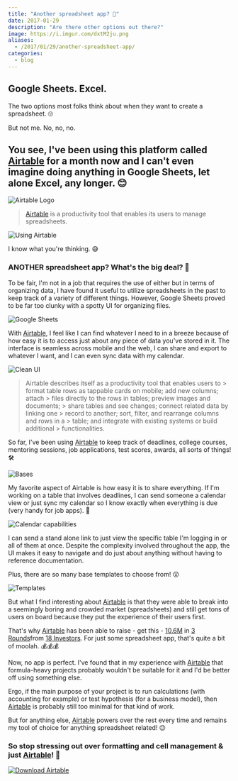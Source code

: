 ```yaml
---
title: "Another spreadsheet app? 🤔️️"
date: 2017-01-29
description: "Are there other options out there?"
image: https://i.imgur.com/dxtM2ju.png
aliases:
  - /2017/01/29/another-spreadsheet-app/
categories:
  - blog
---
```


## Google Sheets. Excel.

The two options most folks think about when they want to create a spreadsheet. 🙄

But not me. No, no, no.

## You see, I've been using this platform called [Airtable](https://airtable.com) for a month now and I can't even imagine doing anything in Google Sheets, let alone Excel, any longer. 😊

![Airtable Logo](https://lh3.googleusercontent.com/deHJ4EugKIEevTt23964Sqh9fCww_8Vb_4lCKzJhHncenaYs43-D3aZ4-V2KvkpFxmNzWYBLJUYDH9Wvu81t-ZSG4bpAptiG6ddNhGzlB2qOh_yyrHhWAWS1xNcLBTa1KiUMtnRcM77K1uCxtT17-k_K0tnUaZ2oPxH7eE40zvYxr56__Z024FvSCGiBv7-2gF7AfMeg6GoxzZNTJ1IuMS3sFHIJpnxGr9trdyW0W8oHFz2PgMzL-lH3p7qKRm-zGIDUsI6OXFuSzvl9SCd_RziC9UnmBUHPLG1lkYkC0SKAe0xk_sityFBXo0RoJkZtPWhaldFUhEMqdbruqINyacXJUy2EjqgRQQUVyWAgjOhDVVk8_CnFMvMhjKz-0o6wu-Ra4VGCT9Eb5xTS0LVsVMedlBZpeWLvzm6lgH-CueBZoC1x2dQb8EwyVL_qeaIEn0oT2WQjQNywvWIM7tli_tTqIF4J-Vf6r_121fLWuDH4bf6a76lXjSeOVY_-Iv0h7y3hUKj9qtXeqQBfKkm9xL3dgBpQfygWUkFlCKkfvnQVBQ5ohVkocEMxiyBQU8uxqWUzGlrHyIZXjIxGaRJvR12dUr3FqAIoAGUtgitrI60rBOrXuGZI6XIvfBq7UkAH=s300-no)

> [Airtable](https://airtable.com) is a productivity tool that enables its users to manage spreadsheets.

![Using Airtable](https://lh3.googleusercontent.com/iBHtwTqaUpyLsQR1GasuJbPSkaBYMTYZAA1X39QfFijmGdvPJWYAVArMb0gw0EEwzhMkmy4QhOqx1apngIFGOA1RNwJTgqJ-1r3lhLyEKNNLBbpZygE1uE18sJ3wsVGBqva2FqSQgP5b0Nf4kkNeOhqZ5pl8TzmLgKShbyraM9VnMdhxCrMunF6Wepgb9OBixx5PTBbfQu5W5bpxnE_Ot1lpBA5IyhoWsGfyjMVGM7q3OAuUumPNOM--zit2ZrgzbYEKC32_UExxeMmVQ4fnCckHf9f9CaeJnz5Hb8HpR51eX_jiGs4T0h1ELSuZx5BVdA9aGN4tXaKYKTklVPydSsxFwkUMrCOdEwKadH17IqAen0MQ0tHbY0djb4_qmQyN_aYPT6_nwblO-CIneY1I_W8IoC6-WJ_FRmcFFMRLoIQYr5RTtqi1eY7rVLZpTxHeMqmTznnJ8DGhBqM7esYa3SS5I-d0KH_eLWUpTPYK68SX_WNKl30G46-o0XZ0RlMaRIgwAlDjaZtLFrEhHv58iZVqgda9m7i_KtQ4SgLlqLHUSx8N7eTU8Mlu_7Gl_7p9f8Q8uJzSXzdJ1MddEfbFc59OKb6TwOWrlhNo5PDGFMmfvjeS0sIGttsgG-AyYvLm=w1608-h969-no)

I know what you're thinking. 😅

### ANOTHER spreadsheet app? What's the big deal? 👿

To be fair, I'm not in a job that requires the use of either but in terms of organizing data, I have found it useful to utilize spreadsheets in the past to keep track of a variety of different things. However, Google Sheets proved to be far too clunky with a spotty UI for organizing files.

![Google Sheets](https://lh3.googleusercontent.com/-zeB-TTxHE2Ii6j2RVxlL5oPMP--3MoYa2kBhXir1a3fa7AVnZURpfr1uZuII4qrnfx8PR7u1UAQtJwhELGK9jvBJAouEHqDO8p-1vgyW6ETL-KjF_lAFkWdAAoIXVKdREHcaYOtUzn61rYgUhX-yBTrD-erEADyMNQ1I1KbLS9AqkFYDj5K5qc9VM00I4-B5NvPm1lbukFLvwi7RxkbzncIod4ipxzBL_bnruMk_2NtpXvhtE_72KHFKYHHUkKJknSUh3TcRhxNwFGDhbN8BJ5G5P3R4TT4zwGk5bRc56zkNijxQYj0p5rEpn7fEc-OD30ugENaUlUbaFjMzEUmSaml7o0c32_BDwcLA4WN9JJspnWP1UPOyohNtKV5c8b3rjFIIzrSYSjbyMC0_LbnGzM2ZxYKf1T4EAoddzzgXOgP3FJ8wfZ8J20Q-DAKRPrLPNgU1n6IqicL7TYg7oiX2Dr76pjj3mlNHTzZsSkPOFsnEJQYt0Iaj18fA5k2aAlQXhTNoytD3IFhUJ0NsRrm_k6Fcvhk9iKHxkZfXoWyaUdAJrtCU8frPWEsKVIql759-5LovzK9dM3vYRw0iAH1ZOA7Vy7LveNSlUKTsy70ZLjZa36srteqp-rpNFLZ-azM=w1914-h796-no)

With [Airtable](https://airtable.com), I feel like I can find whatever I need to in a breeze because of how easy it is to access just about any piece of data you've stored in it. The interface is seamless across mobile and the web, I can share and export to whatever I want, and I can even sync data with my calendar.

![Clean UI](https://lh3.googleusercontent.com/MCbDXHnHhFdVGl0gw6otaItudHFVID8YtTugvg1YB5CW6JmBsJupHAmQJfBfBsMwQYMwLPmNdhjomva4Z9aSTyBq9oyiK7Zt8HHAo2o8PniLAGxyE4zkguvSSzVtmvmCTGRdyCOvlnwQp0UMLSxh_E1amwqs2bsYyCnQeF4KmF_m_u7JCG4i2WaUhMLVslyvKJTGrpl09L9IIEsgHwC6oV30cyG8Ep40MOlq-LLJ1FndQgdK8F1F8Frf3oE6MPKsyQGnEW0cwQOE9r70kT4tc1LbHCJzT9QrKaGfy9me0Ojv0b_ajWklKhBl4oTeAUP4BF96mirFFNQxhvwN0ckoiuKBXM1FRHQn9DZ8gzp4RSKkkBoMmPqno1ZZmHHRhbPRzMN0FpdOEG2SBeGybJhJF94hf1C1n48zebmx-FLl2IEpjtbPTKxDbWR8nzWS-MJLBcreY_WcWhFNee7PF5bLgZMsy90pSG0eyfLjbCCAR7HBiRVPp9kX1OT5l4BYAnrhWXsO4qzYNRP1PdsSOmxhw_nCvxYxQ0exiMgsGhoedVXMwJ59ah2m3QZKiFxDloWYLPOqoWuskGcl3Zr3_UsPWizi2TYHvj6uGV4Pe2BnOfr6v7UXl1Wm7fdLyTl0GvI3=w545-h969-no)

> Airtable describes itself as a productivity tool that enables users to > format table rows as tappable cards on mobile; add new columns; attach > files directly to the rows in tables; preview images and documents; > share tables and see changes; connect related data by linking one > record to another; sort, filter, and rearrange columns and rows in a > table; and integrate with existing systems or build additional > functionalities.

So far, I've been using [Airtable](https://airtable.com) to keep track of deadlines, college courses, mentoring sessions, job applications, test scores, awards, all sorts of things! 🛠

![Bases](https://lh3.googleusercontent.com/xXjIQ_sZiZUFqtrzFXFGKap7XwFD5kzzZkLslSzdxEPhrHqEOIhEDDyrz5IOE2Dcj1bOCjvtSTiSv5yYuLFcBaKgQ3d-aKoxGCyPHWmjMUhbJ5zvkyfcz5C1D7Hc6XCLa8ntbCXtgVD6_cF9YnOJ4oq5NuCgVyUorEORLA-2cqQuMhu7-zK2P48gHNinTFb_4gwX2Pc294llnz0P5y8ZI2jhnjsHTqgYm7qVYWqgvSa6CuaYVkgpek_4xxP32kScHwPnZQ-qIJp1j2OpFi7L7RIOgngKX7qa8E-Ft_vMGlADz-NV6TnKL6EutNYu5q3TS5_QJdzO1tsKtECwgGKZI-_wYrIFsBSo0sQl93Af5yvmhC7ktMcT1WFY2wdmgLQ-t3BZrGMsuBH95cKVTyDT0Tz7G1c31DJjD_rS7aPEmfDnleAGhpEdYMd9gNNAeLMO_0JkYpT2ty9MQICcQKEGEJZfQ5klsaYgLWSIg0H2cfhs0o0jOsKiz6XFYDZMX-fU6IB-S4RY8P5edmpcwwjSg1jHj2BA1BupxkkCR53SO-qnphSNv3ldaPMtuqsWQE7_9HotjkhKx4ezZdxgODcjUNE047PbsVDwqHSzt8bE3_YzZIz3UAe-6O4Rad_h0yg_=w350-h220-no)

My favorite aspect of Airtable is how easy it is to share everything. If I'm working on a table that involves deadlines, I can send someone a calendar view or just sync my calendar so I know exactly when everything is due (very handy for job apps). 📆

![Calendar capabilities](https://lh3.googleusercontent.com/8bm0WB-AnoU_YFnzdOf8yNY6LLz81sBbdkysfo4u3vy3OsYnWLw-paIGPE-jj9cF7rKd52RhjVWAiix8BW91OIVWz3HYQP0TeHg-U9rtnmjyhUiF4rr1IFbOU4ZcNAE4DyTaLyfuJkPsRbsrmHZUSexeZkbpGJBMxMVmSGEtCfZICFbgs2uNNSzJPONPlWDlZU-OxXiw00enhwdtFSZqmyHiUWk-wM_u5O-UywUIzUluyB4WZF_sxSoViyFXxIO65nV-hWVxfSzFoNwsaxk_Rou0eJIXeoCn14YQrcK6yqorL2DCkNc_63ZBlMlzbuPw-BIgaKE207wyCJmEamcmKLWRCmfA9EFv9vq-wSYDVczFebHLlmmMUzVvPIXeSlpp6P7Uc36RWDhnefwVVE8Bx77EM-k5jDySUgLPiPpD3csCMTkZN18G0jeK4ao4Hz8Zno9ZrQ-hyHkmdI0NaRMSlGe6vwa3XgN4NxOxXqCWpj_9_8bxJxlZSrz8NUkpd0FVbFgNxxorkkNqhzMFDt2A5Esj2FmZp5wKlBuypkXMTuUgxd6HTHEPmdAYqCinEdbW8iEThw_Mp-ZZ-3jBjOIZd7A_1BSxCyj5bvR1S6eXPth5TElm-ZK3RaBG-_NCaE-9=w1392-h821-no)

I can send a stand alone link to just view the specific table I'm logging in or all of them at once. Despite the complexity involved throughout the app, the UI makes it easy to navigate and do just about anything without having to reference documentation.

Plus, there are so many base templates to choose from! 😲

![Templates](https://lh3.googleusercontent.com/igwKB8XQ5UWd7uHCxrYHHZnNVG3GY4cPQDjU5tei8QPI2KLnGLlsTXQ4MMdry5HR66cOmqSGyUvPYGAQj9i2ugsl82a6PiXBDm3EE2QeBSTACaw0mGyUXy5ej0rVFQnejzV-0brOSrQ8ad6PJO8Qj1FsqCn079oGWqip6DEOlCOeBzEuhIo-hCHvBzOYwU3rkyCHZD7gzKLVd2oO6dwTV5OFcQdvKy9VDqADiMGBFfgwBtx5p_CbswPI2J2slpjLZ5E5q6FmTLBX-tDN-s_s2s1cPHhGutNY3ThkNJZOwl9HQdDGtqrRxZqeIhsKfSzse8oCADwZ12DyN9q8A8HaSBuHlP-nwUCQGP-hTdPc8g8jutxu8PWhCya-cGxuIc7kvprfi4REtEIOAcuFrO4-UaVCzr8jq1C6adG1AtyOuBPD9RnpHq0F0VqEMLAoc98n4Hwko5qU9cf4kORiWOxhqHwW2ofSbYa0Sm1XencrxXgMN9KXBJomEk_9ZKe_-TL5rJJt2qJiJEeAoENJlbAEE1C01dMNOGbeQJWwCv4cF9tK6BMSXKvSpkAn_Cz8lM8_W8BTNQD4mbmNJssKTzXAvdOpSWXFv9U-DZRs1o-lV-53wbFARWkUxdGD1SNbt1YX=w1265-h688-no)

But what I find interesting about [Airtable](https://airtable.com) is that they were able to break into a seemingly boring and crowded market (spreadsheets) and still get tons of users on board because they put the experience of their users first.

That's why [Airtable](https://airtable.com) has been able to raise - get this - [10.6M](https://www.crunchbase.com/organization/airtable#/entity) in [3 Rounds](https://www.crunchbase.com/organization/airtable/funding-rounds)from [18 Investors](https://www.crunchbase.com/organization/airtable/investors). For just some spreadsheet app, that's quite a bit of moolah. 💰💰💰

Now, no app is perfect. I've found that in my experience with [Airtable](https://airtable.com) that formula-heavy projects probably wouldn't be suitable for it and I'd be better off using something else.

Ergo, if the main purpose of your project is to run calculations (with accounting for example) or test hypothesis (for a business model), then [Airtable](https://airtable.com) is probably still too minimal for that kind of work.

But for anything else, [Airtable](https://airtable.com) powers over the rest every time and remains my tool of choice for anything spreadsheet related! 😉

### So stop stressing out over formatting and cell management & just [Airtable](https://airtable.com/downloads)! 🎉

[![Download Airtable](https://lh3.googleusercontent.com/Ygte3S6yJJaNCrHSAkK43borntNwywrOU7zNiap-yFvymtMK5Ti2ZAo-d2MwB9_llEkMkd_pFgkhnsQKOxnpfuhk-vRnH_ABa8wqMJRMm6M6T1arwSvTz4knGM41LkBTsQqBEV8qL6-GdXsmrJFMmLh1JEMjqCi4jD45Y1nb0_6rVjcikoaXeU4MV4PgM28myNm7a6Zsa3Vwj34YzuYl4Hxv8eRmByk4A9UBrG1ixVs-YtqWc1NEz6soNkUbyNMDuEVsl7hhoMfZxG5TamEaNMUab7_ZQUwkIErTNUJ-NqZQW3ln4rS86H8iiCqDqh83YzngN1eJUjzoSUzOLksL_LBAAPMByxCdezn-MMbfyih4p65wfduVs6LF5ScQDQL3jrMtD57ZMty3crHk95Uw7lnaLrOrQ3XDkX-bO6l3bbO6jkDY6-A4mDjaCFVig3LVdGjcMjRIAMOmvPRtBtUazjQdJsLVR9yNqjJ4ATmxf7iSy3tnrnpZIw82emyISnLNcSlTBJs5CSZpVkyLxf51rDuD4Bn_eDgWuIqnC9M5FWKhP7ps0-E95rfagkOu1pg0U457BAtKdy2RqB1Ahse9nCQjiP4fp7d2AEG7SBGXPTFhKYMvJE5DbyZ3UJWLCbjC=w1000-h359-no)](https://airtable.com/downloads)

